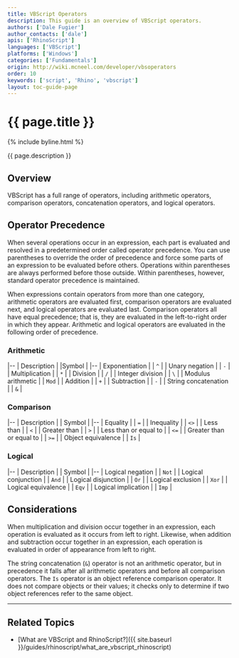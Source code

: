 ```yaml
---
title: VBScript Operators
description: This guide is an overview of VBScript operators.
authors: ['Dale Fugier']
author_contacts: ['dale']
apis: ['RhinoScript']
languages: ['VBScript']
platforms: ['Windows']
categories: ['Fundamentals']
origin: http://wiki.mcneel.com/developer/vbsoperators
order: 10
keywords: ['script', 'Rhino', 'vbscript']
layout: toc-guide-page
---
```


# {{ page.title }}

{% include byline.html %}

{{ page.description }}

## Overview

VBScript has a full range of operators, including arithmetic operators, comparison operators, concatenation operators, and logical operators.

## Operator Precedence

When several operations occur in an expression, each part is evaluated and resolved in a predetermined order called operator precedence.  You can use parentheses to override the order of precedence and force some parts of an expression to be evaluated before others.  Operations within parentheses are always performed before those outside.  Within parentheses, however, standard operator precedence is maintained.

When expressions contain operators from more than one category, arithmetic operators are evaluated first, comparison operators are evaluated next, and logical operators are evaluated last.  Comparison operators all have equal precedence; that is, they are evaluated in the left-to-right order in which they appear.  Arithmetic and logical operators are evaluated in the following order of precedence.

### Arithmetic

 |--
 | Description |    |Symbol |
 |--
 | Exponentiation |    | `^` |
 | Unary negation |    | `-` |
 | Multiplication |    | `*` |
 | Division |    | `/` |
 | Integer division |    | `\` |
 | Modulus arithmetic |    | `Mod` |
 | Addition |    | `+` |
 | Subtraction |    | `-` |
 | String concatenation |    | `&` |


### Comparison

 |--
 | Description |    | Symbol |
 |--
 | Equality |    | `=` |
 | Inequality |    | `<>` |
 | Less than |    | `<` |
 | Greater than |    | `>` |
 | Less than or equal to |    | `<=` |
 | Greater than or equal to |    | `>=` |
 | Object equivalence |    | `Is` |


### Logical

 |--
 | Description |    | Symbol |
 |--
 | Logical negation |   | `Not` |
 | Logical conjunction |    | `And` |
 | Logical disjunction |    | `Or` |
 | Logical exclusion |    | `Xor` |
 | Logical equivalence |    | `Eqv` |
 | Logical implication |    | `Imp` |


## Considerations

When multiplication and division occur together in an expression, each operation is evaluated as it occurs from left to right.  Likewise, when addition and subtraction occur together in an expression, each operation is evaluated in order of appearance from left to right.

The string concatenation (`&`) operator is not an arithmetic operator, but in precedence it falls after all arithmetic operators and before all comparison operators.  The `Is` operator is an object reference comparison operator.  It does not compare objects or their values; it checks only to determine if two object references refer to the same object.

---

## Related Topics

- [What are VBScript and RhinoScript?]({{ site.baseurl }}/guides/rhinoscript/what_are_vbscript_rhinoscript)
